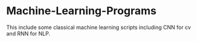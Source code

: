 # Machine-Learning-Programs
This include some classical machine learning scripts including CNN for cv and RNN for NLP.
